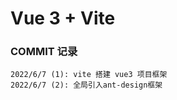 <!--
 * @Descripttion: 
 * @Author: zhaodongfeng
 * @Date: 2022-06-07 10:15:45
 * @LastEditors: zhaodongfeng
 * @LastEditTime: 2022-06-07 14:03:08
-->
# Vue 3 + Vite

### COMMIT 记录
    2022/6/7 (1): vite 搭建 vue3 项目框架
    2022/6/7 (2): 全局引入ant-design框架
